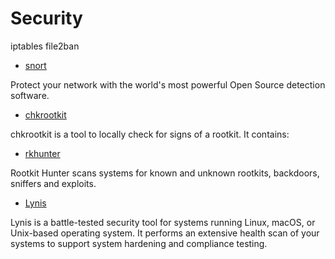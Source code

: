 # Security

iptables
file2ban

- [snort](https://www.snort.org/)

Protect your network with the world's most powerful Open Source detection software. 

- [chkrootkit](http://www.chkrootkit.org/)

 chkrootkit is a tool to locally check for signs of a rootkit. It contains: 

- [rkhunter](https://packages.debian.org/sid/rkhunter)

 Rootkit Hunter scans systems for known and unknown rootkits, backdoors, sniffers and exploits. 


- [Lynis](https://cisofy.com/lynis/)

Lynis is a battle-tested security tool for systems running Linux, macOS, or Unix-based operating system. It performs an extensive health scan of your systems to support system hardening and compliance testing.



